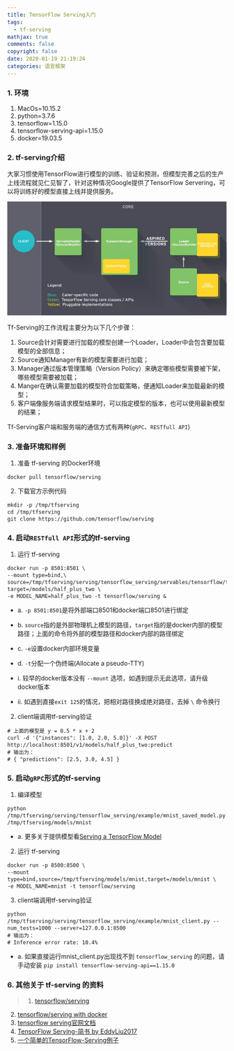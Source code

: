 ```yaml
---
title: TensorFlow Serving入门
tags:
  - tf-serving
mathjax: true
comments: false
copyright: false
date: 2020-01-19 21:19:24
categories: 语言框架
---
```



### 1. 环境

1. MacOs=10.15.2
2. python=3.7.6
3. tensorflow=1.15.0
4. tensorflow-serving-api=1.15.0
5. docker=19.03.5


### 2. tf-serving介绍

大家习惯使用TensorFlow进行模型的训练、验证和预测，但模型完善之后的生产上线流程就见仁见智了，针对这种情况Google提供了TensorFlow Servering，可以将训练好的模型直接上线并提供服务。

<img src="/posts_res/2020-01-19-TensorFlow-Serving入门/01.webp" />

Tf-Serving的工作流程主要分为以下几个步骤：

1. Source会针对需要进行加载的模型创建一个Loader，Loader中会包含要加载模型的全部信息；
2. Source通知Manager有新的模型需要进行加载；
3. Manager通过版本管理策略（Version Policy）来确定哪些模型需要被下架，哪些模型需要被加载；
4. Manger在确认需要加载的模型符合加载策略，便通知Loader来加载最新的模型；
5. 客户端像服务端请求模型结果时，可以指定模型的版本，也可以使用最新模型的结果；

Tf-Serving客户端和服务端的通信方式有两种(`gRPC`、`RESTfull API`)


### 3. 准备环境和样例

1. 准备 tf-serving 的Docker环境
  ```shell
  docker pull tensorflow/serving
  ```

2. 下载官方示例代码

  ```shell
  mkdir -p /tmp/tfserving
  cd /tmp/tfserving
  git clone https://github.com/tensorflow/serving
  ```


### 4. 启动`RESTfull API`形式的tf-serving

1. 运行 tf-serving
  ```shell
  docker run -p 8501:8501 \
  --mount type=bind,\
  source=/tmp/tfserving/serving/tensorflow_serving/servables/tensorflow/testdata/saved_model_half_plus_two_cpu,\
  target=/models/half_plus_two \
  -e MODEL_NAME=half_plus_two -t tensorflow/serving &
  ```

  - a. `-p 8501:8501`是将外部端口8501和docker端口8501进行绑定
  - b. `source`指的是外部物理机上模型的路径，`target`指的是docker内部的模型路径；上面的命令将外部的模型路径和docker内部的路径绑定
  - c. `-e`设置docker内部环境变量
  - d. `-t`分配一个伪终端(Allocate a pseudo-TTY)

  - i. 较早的docker版本没有 `--mount` 选项，如遇到提示无此选项，请升级docker版本
  - ii. 如遇到直接`exit 125`的情况，把相对路径换成绝对路径，去掉 `\` 命令换行

2. client端调用tf-serving验证
  ```shell
  # 上面的模型是 y = 0.5 * x + 2
  curl -d '{"instances": [1.0, 2.0, 5.0]}' -X POST http://localhost:8501/v1/models/half_plus_two:predict
  # 输出为：
  # { "predictions": [2.5, 3.0, 4.5] }
  ```


### 5. 启动`gRPC`形式的tf-serving

1. 编译模型
  ```shell
  python /tmp/tfserving/serving/tensorflow_serving/example/mnist_saved_model.py /tmp/tfserving/models/mnist
  ```

  - a. 更多关于提供模型看[Serving a TensorFlow Model](https://www.tensorflow.org/tfx/serving/serving_basic)

2. 运行 tf-serving
  ```shell
  docker run -p 8500:8500 \
  --mount type=bind,source=/tmp/tfserving/models/mnist,target=/models/mnist \
  -e MODEL_NAME=mnist -t tensorflow/serving
  ```

3. client端调用tf-serving验证
  ```shell
  python /tmp/tfserving/serving/tensorflow_serving/example/mnist_client.py --num_tests=1000 --server=127.0.0.1:8500
  # 输出为：
  # Inference error rate: 10.4%
  ```

  - a. 如果直接运行mnist_client.py出现找不到 `tensorflow_serving` 的问题，请手动安装 `pip install tensorflow-serving-api==1.15.0`


### 6. 其他关于 tf-serving 的资料

> 1. [tensorflow/serving](https://github.com/tensorflow/serving)
2. [tensorflow/serving with docker](https://github.com/tensorflow/serving/blob/master/tensorflow_serving/g3doc/docker.md)
3. [tensorflow serving官网文档](https://www.tensorflow.org/tfx/serving/docker)
4. [TensorFlow Serving-简书 by EddyLiu2017](https://www.jianshu.com/p/afe80b2ed7f0)
5. [一个简单的TensorFlow-Serving例子](https://www.codelast.com/%E5%8E%9F%E5%88%9B-%E4%B8%80%E4%B8%AA%E7%AE%80%E5%8D%95%E7%9A%84tensorflow-serving%E4%BE%8B%E5%AD%90/)

